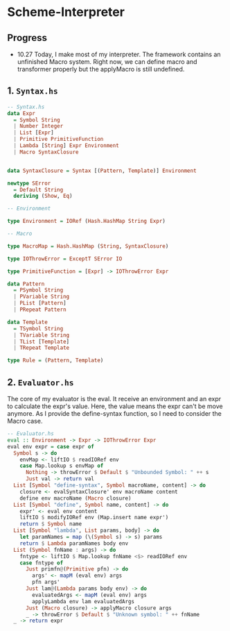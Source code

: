 # Scheme-Interpreter

## Progress

- 10.27
  Today, I make most of my interpreter. The framework contains an unfinished Macro system. Right now, we can define macro and transformer properly but the applyMacro is still undefined.
 
## 1. `Syntax.hs`

```haskell
-- Syntax.hs
data Expr
  = Symbol String
  | Number Integer
  | List [Expr]
  | Primitive PrimitiveFunction
  | Lambda [String] Expr Environment
  | Macro SyntaxClosure


data SyntaxClosure = Syntax [(Pattern, Template)] Environment

newtype SError
  = Default String
  deriving (Show, Eq)

-- Environment

type Environment = IORef (Hash.HashMap String Expr)

-- Macro

type MacroMap = Hash.HashMap (String, SyntaxClosure)

type IOThrowError = ExceptT SError IO

type PrimitiveFunction = [Expr] -> IOThrowError Expr

data Pattern
  = PSymbol String
  | PVariable String
  | PList [Pattern]
  | PRepeat Pattern

data Template
  = TSymbol String
  | TVariable String
  | TList [Template]
  | TRepeat Template

type Rule = (Pattern, Template)
```

## 2. `Evaluator.hs`

The core of my evaluator is the eval. It receive an environment and an expr to calculate the expr's value. Here, the value means the expr can't be move anymore. As I provide the define-syntax function, so I need to consider the Macro case.

```haskell
-- Evaluator.hs
eval :: Environment -> Expr -> IOThrowError Expr
eval env expr = case expr of
  Symbol s -> do
    envMap <- liftIO $ readIORef env
    case Map.lookup s envMap of
      Nothing -> throwError $ Default $ "Unbounded Symbol: " ++ s
      Just val -> return val
  List [Symbol "define-syntax", Symbol macroName, content] -> do
    closure <- evalSyntaxClosure' env macroName content
    define env macroName (Macro closure)
  List [Symbol "define", Symbol name, content] -> do
    expr' <- eval env content
    liftIO $ modifyIORef env (Map.insert name expr')
    return $ Symbol name
  List [Symbol "lambda", List params, body] -> do
    let paramNames = map (\(Symbol s) -> s) params
    return $ Lambda paramNames body env
  List (Symbol fnName : args) -> do
    fntype <- liftIO $ Map.lookup fnName <$> readIORef env
    case fntype of
      Just primfn@(Primitive pfn) -> do
        args' <- mapM (eval env) args
        pfn args'
      Just lam@(Lambda params body env) -> do
        evaluatedArgs <- mapM (eval env) args
        applyLambda env lam evaluatedArgs
      Just (Macro closure) -> applyMacro closure args
      _ -> throwError $ Default $ "Unknown symbol: " ++ fnName
  _ -> return expr
```

